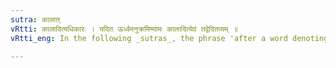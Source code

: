 ```yaml
---
sutra: कालात्
vRtti: कालादित्यधिकारः । यदित ऊर्ध्वमनुक्रमिष्यामः कालादित्येवं तद्वेदितव्यम् ॥
vRtti_eng: In the following _sutras_, the phrase 'after a word denoting time', should be supplied to complete the sense.

---
```

